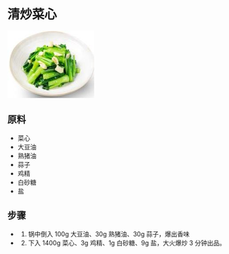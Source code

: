 # 清炒菜心

![清炒菜心](/images/清炒菜心.jpg)

## 原料

- 菜心
- 大豆油
- 熟猪油
- 蒜子
- 鸡精
- 白砂糖
- 盐

## 步骤

- 1. 锅中倒入 100g 大豆油、30g 熟猪油、30g 蒜子，爆出香味
- 2. 下入 1400g 菜心、3g 鸡精、1g 白砂糖、9g 盐，大火爆炒 3 分钟出品。
